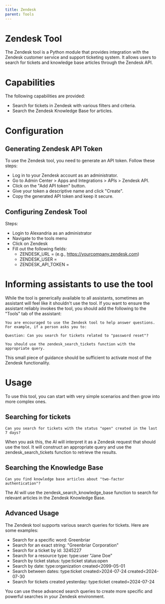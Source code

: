 ```yaml
---
title: Zendesk
parent: Tools
---
```


# Zendesk Tool

The Zendesk tool is a Python module that provides integration with the Zendesk customer service and support ticketing system. It allows users to search for tickets and knowledge base articles through the Zendesk API.

# Capabilities

The following capabilities are provided:

* Search for tickets in Zendesk with various filters and criteria.
* Search the Zendesk Knowledge Base for articles.

# Configuration
## Generating Zendesk API Token

To use the Zendesk tool, you need to generate an API token. Follow these steps:

* Log in to your Zendesk account as an administrator.
* Go to Admin Center > Apps and Integrations > APIs > Zendesk API.
* Click on the "Add API token" button.
* Give your token a descriptive name and click "Create".
* Copy the generated API token and keep it secure.

## Configuring Zendesk Tool

Steps:

* Login to Alexandria as an administrator
* Navigate to the tools menu
* Click on Zendesk
* Fill out the following fields:
    * ZENDESK_URL = (e.g., https://yourcompany.zendesk.com)
    * ZENDESK_USER =
    * ZENDESK_API_TOKEN =

# Informing assistants to use the tool

While the tool is generically available to all assistants, sometimes an assistant will feel like it shouldn't use the tool. If you want to ensure the assistant reliably invokes the tool, you should add the following to the "Tools" tab of the assistant:

```
You are encouraged to use the Zendesk tool to help answer questions. For example, if a person asks you to:

Question: Can you search for tickets related to "password reset"?

You should use the zendesk_search_tickets function with the appropriate query.
```

This small piece of guidance should be sufficient to activate most of the Zendesk functionality.

# Usage

To use this tool, you can start with very simple scenarios and then grow into more complex ones.

## Searching for tickets

```
Can you search for tickets with the status "open" created in the last 7 days?
```
When you ask this, the AI will interpret it as a Zendesk request that should use the tool. It will construct an appropriate query and use the zendesk_search_tickets function to retrieve the results.

## Searching the Knowledge Base
```
Can you find knowledge base articles about "two-factor authentication"?
```
The AI will use the zendesk_search_knowledge_base function to search for relevant articles in the Zendesk Knowledge Base.

## Advanced Usage

The Zendesk tool supports various search queries for tickets. Here are some examples:

* Search for a specific word: Greenbriar
* Search for an exact string: "Greenbriar Corporation"
* Search for a ticket by id: 3245227
* Search for a resource type: type:user "Jane Doe"
* Search by ticket status: type:ticket status:open
* Search by date: type:organization created<2099-05-01
* Search between dates: type:ticket created>2024-07-24 created<2024-07-30
* Search for tickets created yesterday: type:ticket created=2024-07-24

You can use these advanced search queries to create more specific and powerful searches in your Zendesk environment.